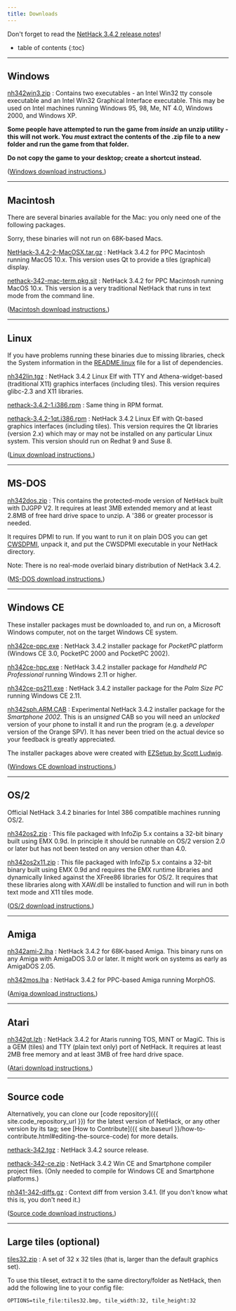 ```yaml
---
title: Downloads
---
```

Don't forget to read the [NetHack 3.4.2 release notes](release.html)!

* table of contents
{:toc}

---

## Windows

[nh342win3.zip](http://sourceforge.net/projects/nethack/files/nethack/3.4.2/nh342win3.zip/download)
: Contains two executables - an Intel Win32 tty console executable and an Intel Win32 Graphical Interface executable.  This may be used on Intel machines running Windows 95, 98, Me, NT 4.0, Windows 2000, and Windows XP.

**Some people have attempted to run the game from *inside* an unzip utility - this will not work.  You *must* extract the contents of the .zip file to a new folder and run the game from that folder.**

**Do not copy the game to your desktop; create a shortcut instead.**

([Windows download instructions.](ports/download-win.html))

---

## Macintosh

There are several binaries available for the Mac: you only need one of the following packages.

Sorry, these binaries will not run on 68K-based Macs.

[NetHack-3.4.2-2-MacOSX.tar.gz](http://sourceforge.net/projects/nethack/files/nethack/3.4.2/NetHack-3.4.2-2-MacOSX.tar.gz/download)
: NetHack 3.4.2 for PPC Macintosh running MacOS 10.x.  This version uses Qt to provide a tiles (graphical) display.

[nethack-342-mac-term.pkg.sit](http://sourceforge.net/projects/nethack/files/nethack/3.4.2/nethack-342-mac-term.pkg.sit/download)
: NetHack 3.4.2 for PPC Macintosh running MacOS 10.x.  This version is a very traditional NetHack that runs in text mode from the command line.

([Macintosh download instructions.](ports/download-mac.html))

---

## Linux

If you have problems running these binaries due to missing libraries, check the System information in the [README.linux](README.linux.txt) file for a list of dependencies.

[nh342lin.tgz](http://sourceforge.net/projects/nethack/files/nethack/3.4.2/nh342lin.tgz/download)
: NetHack 3.4.2 Linux Elf with TTY and Athena-widget-based (traditional X11) graphics interfaces (including tiles).  This version requires glibc-2.3 and X11 libraries.

[nethack-3.4.2-1.i386.rpm](http://sourceforge.net/projects/nethack/files/nethack/3.4.2/nethack-3.4.2-1.i386.rpm/download)
: Same thing in RPM format.

[nethack-3.4.2-1qt.i386.rpm](http://sourceforge.net/projects/nethack/files/nethack/3.4.2/nethack-3.4.2-1qt.i386.rpm/download)
: NetHack 3.4.2 Linux Elf with Qt-based graphics interfaces (including tiles).  This version requires the Qt libraries (version 2.x) which may or may not be installed on any particular Linux system.  This version should run on Redhat 9 and Suse 8.

([Linux download instructions.](ports/download-linux.html))

---

## MS-DOS

[nh342dos.zip](http://sourceforge.net/projects/nethack/files/nethack/3.4.2/nh342dos.zip/download)
: This contains the protected-mode version of NetHack built with DJGPP V2.  It requires at least 3MB extended memory and at least 2.8MB of free hard drive space to unzip.  A '386 or greater processor is needed.

It requires DPMI to run.  If you want to run it on plain DOS you can get [CWSDPMI](http://www.delorie.com/djgpp/dl/ofc/simtel/v2misc/csdpmi5b.zip), unpack it, and put the CWSDPMI executable in your NetHack directory.

Note: There is no real-mode overlaid binary distribution of NetHack 3.4.2.

([MS-DOS download instructions.](ports/download-msdos.html))

---

## Windows CE

These installer packages must be downloaded to, and run on, a Microsoft Windows computer, not on the target Windows CE system.

[nh342ce-ppc.exe](http://sourceforge.net/projects/nethack/files/nethack/3.4.2/nh342ce-ppc.exe/download)
: NetHack 3.4.2 installer package for *PocketPC* platform (Windows CE 3.0, PocketPC 2000 and PocketPC 2002).

[nh342ce-hpc.exe](http://sourceforge.net/projects/nethack/files/nethack/3.4.2/nh342ce-hpc.exe/download)
: NetHack 3.4.2 installer package for *Handheld PC Professional* running Windows 2.11 or higher.

[nh342ce-ps211.exe](http://sourceforge.net/projects/nethack/files/nethack/3.4.2/nh342ce-ps211.exe/download)
: NetHack 3.4.2 installer package for the *Palm Size PC* running Windows CE 2.11.

[nh342sph.ARM.CAB](http://sourceforge.net/projects/nethack/files/nethack/3.4.2/nh342sph.ARM.CAB/download)
: Experimental NetHack 3.4.2 installer package for the *Smartphone 2002*.  This is an *unsigned* CAB so you will need an *unlocked* version of your phone to install it and run the program (e.g. a *developer* version of the Orange SPV).  It has never been tried on the actual device so your feedback is greatly appreciated.

The installer packages above were created with [EZSetup by Scott Ludwig](http://www.scottlu.com/Content/EZSetup.html).

([Windows CE download instructions.](ports/download-wince.html))

---

## OS/2

Official NetHack 3.4.2 binaries for Intel 386 compatible machines running OS/2.

[nh342os2.zip](http://sourceforge.net/projects/nethack/files/nethack/3.4.2/nh342os2.zip/download)
: This file packaged with InfoZip 5.x contains a 32-bit binary built using EMX 0.9d.  In principle it should be runnable on OS/2 version 2.0 or later but has not been tested on any version other than 4.0.

[nh342os2x11.zip](http://sourceforge.net/projects/nethack/files/nethack/3.4.2/nh342os2x11.zip/download)
: This file packaged with InfoZip 5.x contains a 32-bit binary built using EMX 0.9d and requires the EMX runtime libraries and dynamically linked against the XFree86 libraries for OS/2.  It requires that these libraries along with XAW.dll be installed to function and will run in both text mode and X11 tiles mode.

([OS/2 download instructions.](ports/download-os2.html))

---

## Amiga

[nh342ami-2.lha](http://sourceforge.net/projects/nethack/files/nethack/3.4.2/nh342ami-2.lha/download)
: NetHack 3.4.2 for 68K-based Amiga.  This binary runs on any Amiga with AmigaDOS 3.0 or later.  It might work on systems as early as AmigaDOS 2.05.

[nh342mos.lha](http://sourceforge.net/projects/nethack/files/nethack/3.4.2/nh342mos.lha/download)
: NetHack 3.4.2 for PPC-based Amiga running MorphOS.

([Amiga download instructions.](ports/download-amiga.html))

---

## Atari

[nh342gt.lzh](http://sourceforge.net/projects/nethack/files/nethack/3.4.2/nh342gt.lzh/download)
: NetHack 3.4.2 for Ataris running TOS, MiNT or MagiC.  This is a GEM (tiles) and TTY (plain text only) port of NetHack.  It requires at least 2MB free memory and at least 3MB of free hard drive space.

([Atari download instructions.](ports/download-atari.html))

---

## Source code

Alternatively, you can clone our [code repository]({{ site.code_repository_url }}) for the latest version of NetHack, or any other version by its tag; see [How to Contribute]({{ site.baseurl }}/how-to-contribute.html#editing-the-source-code) for more details.

[nethack-342.tgz](http://sourceforge.net/projects/nethack/files/nethack/3.4.2/nethack-342.tgz/download)
: NetHack 3.4.2 source release.

[nethack-342-ce.zip](http://sourceforge.net/projects/nethack/files/nethack/3.4.2/nethack-342-ce.zip/download)
: NetHack 3.4.2 Win CE and Smartphone compiler project files.  (Only needed to compile for Windows CE and Smartphone platforms.)

[nh341-342-diffs.gz](http://sourceforge.net/projects/nethack/files/nethack/3.4.2/nh341-342-diffs.gz/download)
: Context diff from version 3.4.1.  (If you don't know what this is, you don't need it.)

([Source code download instructions.](download-src.html))

---

## Large tiles (optional)

[tiles32.zip](http://sourceforge.net/projects/nethack/files/nethack/3.4.0/tiles32.zip/download)
: A set of 32 x 32 tiles (that is, larger than the default graphics set).

To use this tileset, extract it to the same directory/folder as NetHack, then add the following line to your config file:

```
OPTIONS=tile_file:tiles32.bmp, tile_width:32, tile_height:32
```
